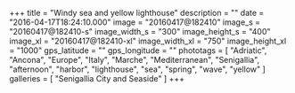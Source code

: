 +++
title = "Windy sea and yellow lighthouse"
description = ""
date = "2016-04-17T18:24:10.000"
image = "20160417@182410"
image_s = "20160417@182410-s"
image_width_s = "300"
image_height_s = "400"
image_xl = "20160417@182410-xl"
image_width_xl = "750"
image_height_xl = "1000"
gps_latitude = ""
gps_longitude = ""
phototags = [ "Adriatic", "Ancona", "Europe", "Italy", "Marche", "Mediterranean", "Senigallia", "afternoon", "harbor", "lighthouse", "sea", "spring", "wave", "yellow" ]
galleries = [ "Senigallia City and Seaside" ]
+++
